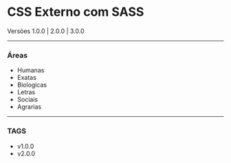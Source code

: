 # CSS Externo com SASS #

Versões 1.0.0 | 2.0.0 | 3.0.0
___

### Áreas ###

* Humanas
* Exatas
* Biologicas 
* Letras
* Sociais
* Agrarias 

___ 

### TAGS ###
* v1.0.0
* v2.0.0



